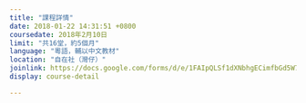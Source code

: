 ```yaml
---
title: "課程詳情"
date: 2018-01-22 14:31:51 +0800
coursedate: 2018年2月10日
limit: "共16堂，約5個月"
language: "粵語，輔以中文教材"
location: "自在社（灣仔）"
joinlink: https://docs.google.com/forms/d/e/1FAIpQLSf1dXNbhgECimfbGd5W7napKJGcW98pbYD3ZHO804QE6ovJcg/viewform
display: course-detail 

---
```

